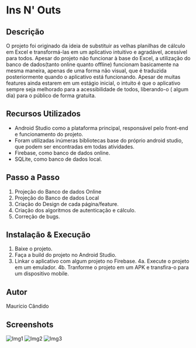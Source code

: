 # Ins N' Outs
## Descrição
O projeto foi originado da ideia de substituir as velhas planilhas de cálculo em Excel e transformá-las em um aplicativo intuitivo e agradável, acessível para todos.
Apesar do projeto não funcionar à base do Excel, a utilização do banco de dados(tanto online quanto offline) funcionam basicamente na mesma maneira, apenas de uma forma não visual, que é traduzida posteriormente quando o aplicativo está funcionando.
Apesar de muitas features ainda estarem em um estágio inicial, o intuito é que o aplicativo sempre seja melhorado para a acessibilidade de todos, liberando-o ( algum dia) para o público de forma gratuita.


## Recursos Utilizados
- Android Studio como a plataforma principal, responsável pelo front-end e funcionamento do projeto.
 - Foram utilizadas inúmeras bibliotecas base do próprio android studio, que podem ser encontradas em todas atividades.
- Firebase, como banco de dados online.
- SQLite, como banco de dados local.

## Passo a Passo
1. Projeção do Banco de dados Online
2. Projeção do Banco de dados Local
3. Criação do Design de cada página/feature.
4. Criação dos algoritmos de autenticação e cálculo.
5. Correção de bugs.


## Instalação & Execução

1. Baixe o projeto.
2. Faça a build do projeto no Android Studio.
3. Linkar o aplicativo com algum projeto no Firebase.
4a. Execute o projeto em um emulador.
4b. Tranforme o projeto em um APK e transfira-o para um dispositivo mobile.

## Autor
Maurício Cândido 


## Screenshots
![Img1](https://i.imgur.com/AN4hmNg.png)
![Img2](https://i.imgur.com/4mpb08X.png)
![Img3](https://i.imgur.com/mZihPZP.png)
